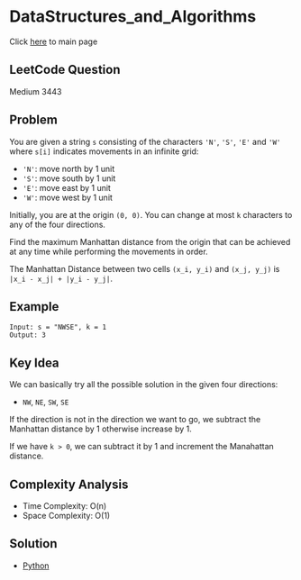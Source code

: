 # DataStructures_and_Algorithms
Click [here](../../README.md) to main page

## LeetCode Question
Medium 3443

## Problem
You are given a string `s` consisting of the characters `'N'`, `'S'`, `'E'` and `'W'` where `s[i]` indicates movements in an infinite grid:
- `'N'`: move north by 1 unit
- `'S'`: move south by 1 unit
- `'E'`: move east by 1 unit
- `'W'`: move west by 1 unit

Initially, you are at the origin `(0, 0)`. You can change at most `k` characters to any of the four directions.

Find the maximum Manhattan distance from the origin that can be achieved at any time while performing the movements in order.

The Manhattan Distance between two cells `(x_i, y_i)` and `(x_j, y_j)` is `|x_i - x_j| + |y_i - y_j|`.

## Example
```
Input: s = "NWSE", k = 1
Output: 3
```

## Key Idea
We can basically try all the possible solution in the given four directions:
- `NW`, `NE`, `SW`, `SE`

If the direction is not in the direction we want to go, we subtract the Manhattan distance by 1 otherwise increase by 1.

If we have `k > 0`, we can subtract it by 1 and increment the Manahattan distance.

## Complexity Analysis
- Time Complexity: O(n)
- Space Complexity: O(1)

## Solution
- [Python](./solution.py)
